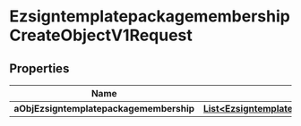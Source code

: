 

# EzsigntemplatepackagemembershipCreateObjectV1Request

## Properties

Name | Type | Description | Notes
------------ | ------------- | ------------- | -------------
**aObjEzsigntemplatepackagemembership** | [**List&lt;EzsigntemplatepackagemembershipRequestCompound&gt;**](EzsigntemplatepackagemembershipRequestCompound.md) |  | 




